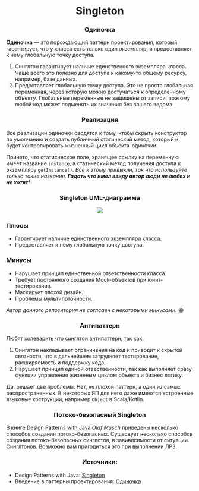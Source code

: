 <h1 style="text-align: center;">
   Singleton
</h1>
<h3 style="text-align: center;">
   Одиночка
</h3>

**Одиночка** — это порождающий паттерн проектирования, который гарантирует, что у класса есть только один экземпляр, и
предоставляет к нему глобальную точку доступа.

1. Синглтон гарантирует наличие единственного экземпляра класса.
   Чаще всего это полезно для доступа к какому-то общему
   ресурсу, например, базе данных.
2. Предоставляет глобальную точку доступа. Это не просто
   глобальная переменная, через которую можно достучаться
   к определённому объекту. Глобальные переменные не
   защищены от записи, поэтому любой код может подменять
   их значения без вашего ведома.

<h3 align="center">
   Реализация
</h3>
Все реализации одиночки сводятся к тому, чтобы скрыть
конструктор по умолчанию и создать публичный
статический метод, который и будет контролировать
жизненный цикл объекта-одиночки.

Принято, что статисческое поле, хранящее ссылку на переменную имеет название ```instance```, а статический метод
получения доступа к экземпляру ```getInstance()```.
*Все к этому привыкли, так что используйте только такие названия.*
***Гадать что имел ввиду автор люди не любях и не хотят!***

<h3 align="center">
   Singleton UML-диаграмма
</h3>

<p align="center">
   <img src=https://github.com/evilpeopletyranny/JavaDesignPatterns/blob/main/src/patterns/creational/singleton/diagram.png>
</p>


<h3>Плюсы</h3>

- Гарантирует наличие единственного экземпляра класса.
- Предоставляет к нему глобальную точку доступа.

<h3>Минусы</h3>

- Нарушает принцип единственной ответственности класса.
- Требует постоянного создания Mock-объектов при юнит-тестирования.
- Маскирует плохой дизайн.
- Проблемы мультипоточности.

*Автор данного репозитория не соглсаен с некоторыми минусами.* :grin:

<h3 align="center">
   Антипаттерн
</h3>

Любят холеварить что синглтон антипаттерн, так как:

1. Синглтон накладывает ограничения на код и приводит к скрытой связности, что в дальнейшем затрудняет тестирование,
   расширяемость и поддержку кода.
2. Нарушает принцип единой отвественности, так как выполняет сразу функции управления жизненым циклом объекта и бизнес
   логику.

Да, решает две проблемы. Нет, не плохой паттерн, а один из самых распространенных. В некоторых ЯП для него даже имеются
встроенные языковые кострукции, например ```Object``` в Scala/Kotlin.

<h3 align="center">
   Потоко-безопасный Singleton
</h3>

В книге [Design Patterns with Java](https://github.com/evilpeopletyranny/JavaDesignPatterns/blob/main/src/patterns/creational/singleton/books/Olaf%20Musch%20EN.pdf) *Olaf Musch* приведены
несколько способов создания потоко-безопасных.
Сущесвует несколько способов создания потоко-безопасных синглотов, в завивисимости от ситуации.
Синглтонов. Возможно вам пригодиться это при выполнении ЛР3.

<h3 align="center">
   Источники:
</h3>

- Design Patterns with Java: [Singleton](https://github.com/evilpeopletyranny/JavaDesignPatterns/blob/main/src/patterns/creational/singleton/books/Olaf%20Musch%20EN.pdf)
- Введение в паттерны проектирования: [Одиночка](https://github.com/evilpeopletyranny/JavaDesignPatterns/blob/main/src/patterns/creational/singleton/books/Olaf%20Musch%20EN.pdf)
